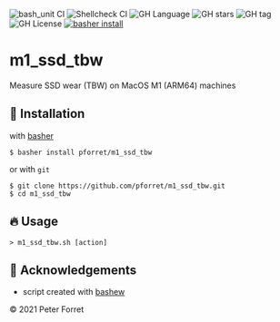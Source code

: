 ![bash_unit CI](https://github.com/pforret/m1_ssd_tbw/workflows/bash_unit%20CI/badge.svg)
![Shellcheck CI](https://github.com/pforret/m1_ssd_tbw/workflows/Shellcheck%20CI/badge.svg)
![GH Language](https://img.shields.io/github/languages/top/pforret/m1_ssd_tbw)
![GH stars](https://img.shields.io/github/stars/pforret/m1_ssd_tbw)
![GH tag](https://img.shields.io/github/v/tag/pforret/m1_ssd_tbw)
![GH License](https://img.shields.io/github/license/pforret/m1_ssd_tbw)
[![basher install](https://img.shields.io/badge/basher-install-white?logo=gnu-bash&style=flat)](https://basher.gitparade.com/package/)

# m1_ssd_tbw

Measure SSD wear (TBW) on MacOS M1 (ARM64) machines

## 🚀 Installation

with [basher](https://github.com/basherpm/basher)

	$ basher install pforret/m1_ssd_tbw

or with `git`

	$ git clone https://github.com/pforret/m1_ssd_tbw.git
	$ cd m1_ssd_tbw

## 🔥 Usage

	> m1_ssd_tbw.sh [action]

## 📝 Acknowledgements

* script created with [bashew](https://github.com/pforret/bashew)

&copy; 2021 Peter Forret
